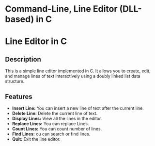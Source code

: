 # Command-Line, Line Editor (DLL-based) in C

# Line Editor in C

## Description

This is a simple line editor implemented in C. It allows you to create, edit, and manage lines of text interactively using a doubly linked list data structure.

## Features

- **Insert Line:** You can insert a new line of text after the current line.
- **Delete Line:** Delete the current line of text.
- **Display Lines:** View all the lines in the editor.
- **Replace Lines:** You can replace Lines.
- **Count Lines:** You can count number of lines.
- **Find Lines:** ou can search or find lines.
- **Quit:** Exit the line editor.



